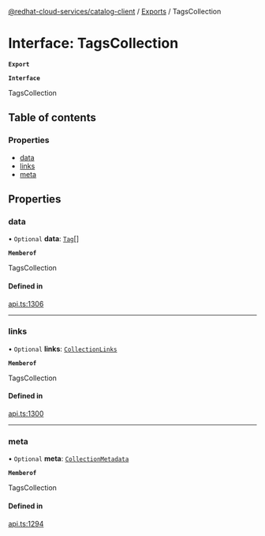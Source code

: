 [@redhat-cloud-services/catalog-client](../README.md) / [Exports](../modules.md) / TagsCollection

# Interface: TagsCollection

**`Export`**

**`Interface`**

TagsCollection

## Table of contents

### Properties

- [data](TagsCollection.md#data)
- [links](TagsCollection.md#links)
- [meta](TagsCollection.md#meta)

## Properties

### data

• `Optional` **data**: [`Tag`](Tag.md)[]

**`Memberof`**

TagsCollection

#### Defined in

[api.ts:1306](https://github.com/RedHatInsights/javascript-clients/blob/master/packages/catalog/api.ts#L1306)

___

### links

• `Optional` **links**: [`CollectionLinks`](CollectionLinks.md)

**`Memberof`**

TagsCollection

#### Defined in

[api.ts:1300](https://github.com/RedHatInsights/javascript-clients/blob/master/packages/catalog/api.ts#L1300)

___

### meta

• `Optional` **meta**: [`CollectionMetadata`](CollectionMetadata.md)

**`Memberof`**

TagsCollection

#### Defined in

[api.ts:1294](https://github.com/RedHatInsights/javascript-clients/blob/master/packages/catalog/api.ts#L1294)
